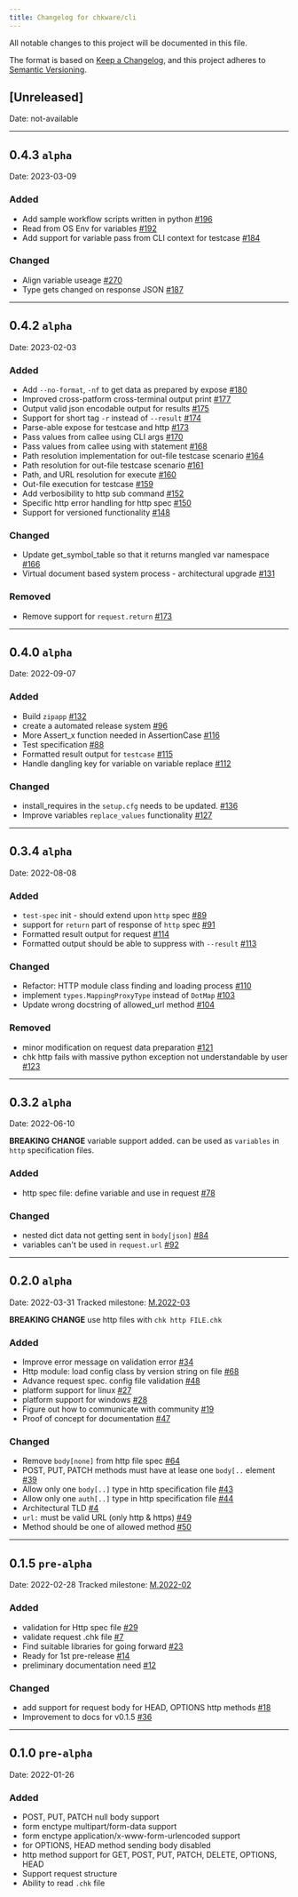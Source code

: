 ```yaml
---
title: Changelog for chkware/cli
---
```


All notable changes to this project will be documented in this file.

The format is based on [Keep a Changelog](https://keepachangelog.com/en/1.0.0/),
and this project adheres to [Semantic Versioning](https://semver.org/spec/v2.0.0.html).

## [Unreleased]

Date: not-available

---

## 0.4.3 `alpha`

Date: 2023-03-09

### Added

- Add sample workflow scripts written in python [#196](https://github.com/chkware/cli/issues/196)
- Read from OS Env for variables [#192](https://github.com/chkware/cli/issues/192)
- Add support for variable pass from CLI context for testcase [#184](https://github.com/chkware/cli/issues/184)

### Changed

- Align variable useage [#270](https://github.com/chkware/cli/issues/270)
- Type gets changed on response JSON [#187](https://github.com/chkware/cli/issues/187)

---

## 0.4.2 `alpha`

Date: 2023-02-03

### Added

- Add `--no-format`, `-nf` to get data as prepared by expose [#180](https://github.com/chkware/cli/issues/180)
- Improved cross-patform cross-terminal output print [#177](https://github.com/chkware/cli/issues/177)
- Output valid json encodable output for results [#175](https://github.com/chkware/cli/issues/175)
- Support for short tag `-r` instead of `--result` [#174](https://github.com/chkware/cli/issues/174)
- Parse-able expose for testcase and http [#173](https://github.com/chkware/cli/issues/173)
- Pass values from callee using CLI args [#170](https://github.com/chkware/cli/issues/170)
- Pass values from callee using with statement [#168](https://github.com/chkware/cli/issues/168)
- Path resolution implementation for out-file testcase scenario [#164](https://github.com/chkware/cli/issues/164)
- Path resolution for out-file testcase scenario [#161](https://github.com/chkware/cli/issues/161)
- Path, and URL resolution for execute [#160](https://github.com/chkware/cli/issues/160)
- Out-file execution for testcase [#159](https://github.com/chkware/cli/issues/159)
- Add verbosibility to http sub command [#152](https://github.com/chkware/cli/issues/152)
- Specific http error handling for http spec [#150](https://github.com/chkware/cli/issues/150)
- Support for versioned functionality [#148](https://github.com/chkware/cli/issues/148)

### Changed

- Update get_symbol_table so that it returns mangled var namespace [#166](https://github.com/chkware/cli/issues/166)
- Virtual document based system process - architectural upgrade [#131](https://github.com/chkware/cli/issues/131)

### Removed

- Remove support for `request.return` [#173](https://github.com/chkware/cli/issues/173)

---

## 0.4.0 `alpha`

Date: 2022-09-07

### Added

- Build `zipapp` [#132](https://github.com/chkware/cli/issues/132)
- create a automated release system [#96](https://github.com/chkware/cli/issues/96)
- More Assert_x function needed in AssertionCase [#116](https://github.com/chkware/cli/issues/116)
- Test specification [#88](https://github.com/chkware/cli/issues/88)
- Formatted result output for `testcase` [#115](https://github.com/chkware/cli/issues/115)
- Handle dangling key for variable on variable replace [#112](https://github.com/chkware/cli/issues/112)

### Changed

- install_requires in the `setup.cfg` needs to be updated. [#136](https://github.com/chkware/cli/issues/136)
- Improve variables `replace_values` functionality [#127](https://github.com/chkware/cli/issues/127)

---

## 0.3.4 `alpha`

Date: 2022-08-08

### Added

- `test-spec` init - should extend upon `http` spec [#89](https://github.com/chkware/cli/issues/89)
- support for `return` part of response of `http` spec [#91](https://github.com/chkware/cli/issues/91)
- Formatted result output for request [#114](https://github.com/chkware/cli/issues/114)
- Formatted output should be able to suppress with `--result` [#113](https://github.com/chkware/cli/issues/113)

### Changed

- Refactor: HTTP module class finding and loading process [#110](https://github.com/chkware/cli/issues/110)
- implement `types.MappingProxyType` instead of `DotMap` [#103](https://github.com/chkware/cli/issues/103)
- Update wrong docstring of allowed_url method [#104](https://github.com/chkware/cli/issues/104)

### Removed

- minor modification on request data preparation [#121](https://github.com/chkware/cli/issues/121)
- chk http fails with massive python exception not understandable by user [#123](https://github.com/chkware/cli/issues/123)

---

## 0.3.2 `alpha`

Date: 2022-06-10

**BREAKING CHANGE** variable support added. can be used as `variables` in `http` specification files.

### Added

- http spec file: define variable and use in request [#78](https://github.com/chkware/cli/issues/78)

### Changed

- nested dict data not getting sent in `body[json]` [#84](https://github.com/chkware/cli/issues/84)
- variables can't be used in `request.url` [#92](https://github.com/chkware/cli/issues/92)

---

## 0.2.0 `alpha`

Date: 2022-03-31
Tracked milestone: [M.2022-03](https://github.com/chkware/cli/milestone/2)

**BREAKING CHANGE** use http files with `chk http FILE.chk`

### Added

- Improve error message on validation error [#34](https://github.com/chkware/cli/issues/34)
- Http module: load config class by version string on file [#68](https://github.com/chkware/cli/issues/68)
- Advance request spec. config file validation [#48](https://github.com/chkware/cli/issues/48)
- platform support for linux [#27](https://github.com/chkware/cli/issues/27)
- platform support for windows [#28](https://github.com/chkware/cli/issues/28)
- Figure out how to communicate with community [#19](https://github.com/chkware/cli/issues/19)
- Proof of concept for documentation [#47](https://github.com/chkware/cli/issues/47)

### Changed

- Remove `body[none]` from http file spec [#64](https://github.com/chkware/cli/issues/64)
- POST, PUT, PATCH methods must have at lease one `body[..` element [#39](https://github.com/chkware/cli/issues/39)
- Allow only one `body[..]` type in http specification file [#43](https://github.com/chkware/cli/issues/43)
- Allow only one `auth[..]` type in http specification file [#44](https://github.com/chkware/cli/issues/44)
- Architectural TLD [#4](https://github.com/chkware/cli/issues/4)
- `url:` must be valid URL (only http & https) [#49](https://github.com/chkware/cli/issues/49)
- Method should be one of allowed method [#50](https://github.com/chkware/cli/issues/50)

---

## 0.1.5 `pre-alpha`

Date: 2022-02-28
Tracked milestone: [M.2022-02](https://github.com/chkware/cli/milestone/1)

### Added

- validation for Http spec file [#29](https://github.com/chkware/cli/issues/29)
- validate request .chk file [#7](https://github.com/chkware/cli/issues/7)
- Find suitable libraries for going forward [#23](https://github.com/chkware/cli/issues/23)
- Ready for 1st pre-release [#14](https://github.com/chkware/cli/issues/14)
- preliminary documentation need [#12](https://github.com/chkware/cli/issues/12)

### Changed

- add support for request body for HEAD, OPTIONS http methods [#18](https://github.com/chkware/cli/issues/18)
- Improvement to docs for v0.1.5 [#36](https://github.com/chkware/cli/issues/36)

---

## 0.1.0 `pre-alpha`

Date: 2022-01-26

### Added

- POST, PUT, PATCH null body support
- form enctype multipart/form-data support
- form enctype application/x-www-form-urlencoded support
- for OPTIONS, HEAD method sending body disabled
- http method support for GET, POST, PUT, PATCH, DELETE, OPTIONS, HEAD
- Support request structure
- Ability to read `.chk` file
